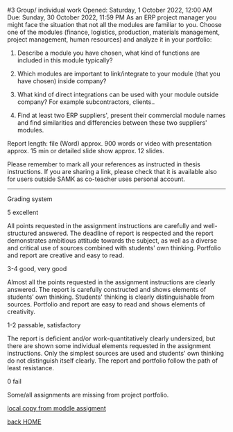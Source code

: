 #3 Group/ individual work
Opened: Saturday, 1 October 2022, 12:00 AM
Due: Sunday, 30 October 2022, 11:59 PM
As an ERP project manager you might face the situation that not all the modules are familiar to you. Choose one of the modules (finance, logistics, production, materials management, project management, human resources) and analyze it in your portfolio:

1. Describe a module you have chosen, what kind of functions are included in this module typically?

2. Which modules are important to link/integrate to your module (that you have chosen) inside company? 

3. What kind of direct integrations can be used with your module outside company? For example subcontractors, clients..

4. Find at least two ERP suppliers', present their commercial module names and find similarities and differencies between these two suppliers' modules.

Report length: file (Word) approx. 900 words or video with presentation approx. 15 min or detailed slide show approx. 12 slides.

Please remember to mark all your references as instructed in thesis instructions. If you are sharing a link, please check that it is available also for users outside SAMK as co-teacher uses personal account.

*************

Grading system

5 excellent

All points requested in the assignment instructions are carefully and well-structured answered. The deadline of report is respected and the report demonstrates ambitious attitude towards the subject, as well as a diverse and critical use of sources combined with students' own thinking. Portfolio and report are creative and easy to read.

3-4 good, very good

Almost all the points requested in the assignment instructions are clearly answered. The report is carefully constructed and shows elements of students’ own thinking. Students' thinking is clearly distinguishable from sources. Portfolio and report are easy to read and shows elements of creativity.

1-2 passable, satisfactory

The report is deficient and/or work-quantitatively clearly undersized, but there are shown some individual elements requested in the assignment instructions. Only the simplest sources are used and students' own thinking do not distinguish itself clearly. The report and portfolio follow the path of least resistance.

0 fail

Some/all assignments are missing from project portfolio. 

[local copy from moddle assigment](https://moodle3x.samk.fi/mod/assign/view.php?id=563381)

[back HOME](https://code.33co.de/ehofmann/ERP-samk)